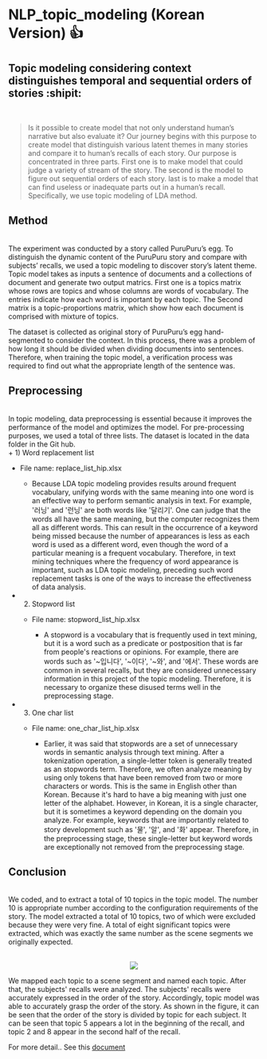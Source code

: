 # NLP_topic_modeling (Korean Version)  :+1:


## Topic modeling considering context distinguishes temporal and sequential orders of stories  :shipit:

<br>

> Is it possible to create model that not only understand human’s narrative but also evaluate it? Our journey begins with this purpose to create model that distinguish various latent themes in many stories and compare it to human’s recalls of each story. Our purpose is concentrated in three parts. First one is to make model that could judge a variety of stream of the story. The second is the model to figure out sequential orders of each story. last is to make a model that can find useless or inadequate parts out in a human’s recall. Specifically, we use topic modeling of LDA method.    





## Method
<br>
The experiment was conducted by a story called PuruPuru’s egg. To distinguish the dynamic content of the PuruPuru story and compare with subjects’ recalls, we used a topic modeling to discover story’s latent theme. 
Topic model takes as inputs a sentence of documents and a collections of document and generate two output matrics. 
First one is a topics matrix whose rows are topics and whose columns are words of vocabulary. The entries indicate how each word is important by each topic. The Second matrix is a topic-proportions matrix, which show how each document is comprised with mixture of topics. 
      
The dataset is collected as original story of PuruPuru’s egg hand-segmented to consider the context. In this process, there was a problem of how long it should be divided when dividing documents into sentences. Therefore, when training the topic model, a verification process was required to find out what the appropriate length of the sentence was.

## Preprocessing
<br>
In topic modeling, data preprocessing is essential because it improves the performance of the model and optimizes the model. For pre-processing purposes, we used a total of three lists. The dataset is located in the data folder in the Git hub.
<br>
+ 1)	Word replacement list

  + File name: replace_list_hip.xlsx

    + Because LDA topic modeling provides results around frequent vocabulary, unifying words with the same meaning into one word is an effective way to perform semantic analysis in text. For example, '러닝' and '런닝' are both words like '달리기'. One can judge that the words all have the same meaning, but the computer recognizes them all as different words. This can result in the occurrence of a keyword being missed because the number of appearances is less as each word is used as a different word, even though the word of a particular meaning is a frequent vocabulary. Therefore, in text mining techniques where the frequency of word appearance is important, such as LDA topic modeling, preceding such word replacement tasks is one of the ways to increase the effectiveness of data analysis.


+ 2)	Stopword list

  + File name: stopword_list_hip.xlsx

    + A stopword is a vocabulary that is frequently used in text mining, but it is a word such as a predicate or postposition that is far from people's reactions or opinions. For example, there are words such as '~입니다', '~이다', '~와', and '에서'. These words are common in several recalls, but they are considered unnecessary information in this project of the topic modeling. Therefore, it is necessary to organize these disused terms well in the preprocessing stage.



+ 3)	One char list


  + File name: one_char_list_hip.xlsx
	
    + Earlier, it was said that stopwords are a set of unnecessary words in semantic analysis through text mining. After a tokenization operation, a single-letter token is generally treated as an stopwords term. Therefore, we often analyze meaning by using only tokens that have been removed from two or more characters or words. This is the same in English other than Korean. Because it's hard to have a big meaning with just one letter of the alphabet. However, in Korean, it is a single character, but it is sometimes a keyword depending on the domain you analyze. For example, keywords that are importantly related to story development such as '물', '알', and '화' appear. Therefore, in the preprocessing stage, these single-letter but keyword words are exceptionally not removed from the preprocessing stage.


## Conclusion
<br>
We coded, and to extract a total of 10 topics in the topic model. The number 10 is appropriate number according to the configuration requirements of the story. The model extracted a total of 10 topics, two of which were excluded because they were very fine. A total of eight significant topics were extracted, which was exactly the same number as the scene segments we originally expected.

<br>
<br>
<p align="center">

<img src="https://user-images.githubusercontent.com/69735105/196045871-d7fcb7e8-4f75-43af-a9c8-1ebd60ddea6f.png" />


</p>

We mapped each topic to a scene segment and named each topic. After that, the subjects' recalls were analyzed. The subjects' recalls were accurately expressed in the order of the story. Accordingly, topic model was able to accurately grasp the order of the story. As shown in the figure, it can be seen that the order of the story is divided by topic for each subject. It can be seen that topic 5 appears a lot in the beginning of the recall, and topic 2 and 8 appear in the second half of the recall.



For more detail.. See this [document]()
